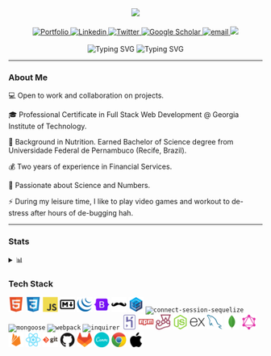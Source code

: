 <div id="header" align="center">
  <img src="https://media.giphy.com/media/IWiAPmq1HS9QZRu8PT/giphy-downsized-large.gif" width="100"/>
</div>
<br>

<div id="badges" align="center" >
  <a href="https://larigens.github.io/reactfolio" target="_blank">
    <img src="https://img.shields.io/badge/Portfolio-000?logo=ko-fi&logoColor=white&color=D61F69" alt="Portfolio" />
  </a>  
  <a href="[https://https://linkedin.com/in/lari-gui/](https://www.linkedin.com/in/larissa-guilherme-4ba4331a6/)" target="_blank">
     <img src="https://img.shields.io/badge/LinkedIn-%230077B5.svg?logo=linkedin&logoColor=white&color=D61F69" alt="Linkedin" />
  </a>
  <a href="https://twitter.com/@coffeebr_eak" target="_blank">
     <img src="https://img.shields.io/badge/Twitter-%231DA1F2.svg?logo=Twitter&logoColor=white&color=D61F69" alt="Twitter" />
  </a>  
  <a href="https://scholar.google.com/citations?hl=en&user=lje994IAAAAJ" target="_blank">
     <img src="https://img.shields.io/badge/Scholar-100000?logo=GoogleScholar&logoColor=white&color=D61F69" alt="Google Scholar" />
  </a>
  <a href="mailto:larigens@gmail.com">
     <img src="https://img.shields.io/badge/-Email-red?logo=gmail&logoColor=white&color=D61F69" alt="email" />
  </a>
  <a href="https://larigens.github.io/reactfolio/#Resume">
    <img src="https://img.shields.io/badge/CV.pdf-red?logo=adobe&logoColor=white&color=D61F69">
</a> 
</div>
<br>

<div id="intro" align="center">
  <img src="https://readme-typing-svg.demolab.com?font=Kalam&weight=300&size=22&duration=3000&pause=100&color=D61F69&center=true&vCenter=false&multiline=false&repeat=false&width=500&height=50&lines=Larissa+Guilherme" alt="Typing SVG" />
  <img src="https://readme-typing-svg.demolab.com?font=Kalam&weight=300&size=19&duration=3000&pause=100&color=6D1AF7&center=true&vCenter=false&multiline=false&repeat=true&width=500&height=90&lines=Software+Developer+%7C%7C+Full+Stack+Web+Development;Professional+Certificate++@+Georgia+Institute+of+Technology" alt="Typing SVG" />
</div>

---
                                                                                      
### About Me

💻 Open to work and collaboration on projects.

🎓 Professional Certificate in Full Stack Web Development @ Georgia Institute of Technology.

🍏 Background in Nutrition. Earned Bachelor of Science degree from Universidade Federal de Pernambuco (Recife, Brazil).

💰 Two years of experience in Financial Services. 

🫧 Passionate about Science and Numbers.

⚡️ During my leisure time, I like to play video games and workout to de-stress after hours of de-bugging hah.

---
### Stats

<details>
<summary> 📊 </summary>
<br>

![Profile Details](http://github-profile-summary-cards.vercel.app/api/cards/profile-details?username=larigens&theme=dracula) 

![README Stats](https://github-readme-stats.vercel.app/api?username=larigens&show_icons=true&theme=dracula&) 
</details>

### Tech Stack

<code><img height="30" alt="html" src="https://raw.githubusercontent.com/devicons/devicon/master/icons/html5/html5-original.svg"></code>
<code><img height="30" alt="css" src="https://raw.githubusercontent.com/devicons/devicon/master/icons/css3/css3-original.svg"></code>
<code><img height="30" alt="javascript" src="https://raw.githubusercontent.com/devicons/devicon/master/icons/javascript/javascript-original.svg"></code>
<code><img height="30" alt="markdown" src="https://raw.githubusercontent.com/devicons/devicon/master/icons/markdown/markdown-original.svg"></code>
<code><img height="30" alt="jquery" src="https://raw.githubusercontent.com/devicons/devicon/master/icons/jquery/jquery-original.svg"></code>
<code><img height="30" alt="bootstrap" src="https://raw.githubusercontent.com/devicons/devicon/master/icons/bootstrap/bootstrap-original.svg"></code>
<code><img height="30" alt="handlebars" src="https://raw.githubusercontent.com/devicons/devicon/master/icons/handlebars/handlebars-original.svg"></code>
<code><img height="30" alt="sequelize" src="https://raw.githubusercontent.com/devicons/devicon/master/icons/sequelize/sequelize-original.svg"></code>
<code><img height="30" alt="connect-session-sequelize" src="https://avatars.githubusercontent.com/u/14630145?s=400&v=4"></code>
<code><img height="25" alt="mongoose" src="https://mongoosejs.com/docs/images/mongoose5_62x30_transparent.png"></code>
<code><img height="30" alt="webpack" src="https://raw.githubusercontent.com/webpack/media/master/logo/icon-square-big.png"></code>
<code><img height="30" alt="inquirer" src="https://avatars.githubusercontent.com/u/10210209?s=400&v=4"></code>
<code><img height="30" alt="heroku" src="https://raw.githubusercontent.com/devicons/devicon/master/icons/heroku/heroku-original.svg"></code>
<code><img height="30" alt="npm" src="https://raw.githubusercontent.com/devicons/devicon/master/icons/npm/npm-original-wordmark.svg"></code>
<code><img height="30" alt="jest" src="https://raw.githubusercontent.com/devicons/devicon/master/icons/jest/jest-plain.svg"></code>
<code><img height="30" alt="nodejs" src="https://raw.githubusercontent.com/devicons/devicon/master/icons/nodejs/nodejs-original.svg"></code>
<code><img height="30" alt="express" src="https://raw.githubusercontent.com/devicons/devicon/master/icons/express/express-original.svg"></code>
<code><img height="30" alt="mysql" src="https://raw.githubusercontent.com/devicons/devicon/master/icons/mysql/mysql-original.svg"></code>
<code><img height="30" alt="mongodb" src="https://raw.githubusercontent.com/devicons/devicon/master/icons/mongodb/mongodb-original.svg"></code>
<code><img height="30" alt="graphql" src="https://raw.githubusercontent.com/devicons/devicon/master/icons/graphql/graphql-plain.svg"></code>
<code><img height="30" alt="firebase" src="https://raw.githubusercontent.com/devicons/devicon/master/icons/firebase/firebase-plain.svg"></code>
<code><img height="30" alt="react" src="https://raw.githubusercontent.com/devicons/devicon/master/icons/react/react-original.svg"></code>
<code><img height="30" alt="git" src="https://github.com/devicons/devicon/blob/master/icons/git/git-original-wordmark.svg"></code>
<code><img height="30" alt="github" src="https://github.com/devicons/devicon/blob/master/icons/github/github-original.svg"></code>
<code><img height="30" alt="gitlab" src="https://github.com/devicons/devicon/blob/master/icons/gitlab/gitlab-original.svg"></code>
<code><img height="30" alt="canva" src="https://github.com/devicons/devicon/blob/master/icons/canva/canva-original.svg"></code>
<code><img height="30" alt="chrome" src="https://github.com/devicons/devicon/blob/master/icons/chrome/chrome-original.svg"></code>
<code><img height="30" alt="apple" src="https://github.com/devicons/devicon/blob/master/icons/apple/apple-original.svg"></code>
